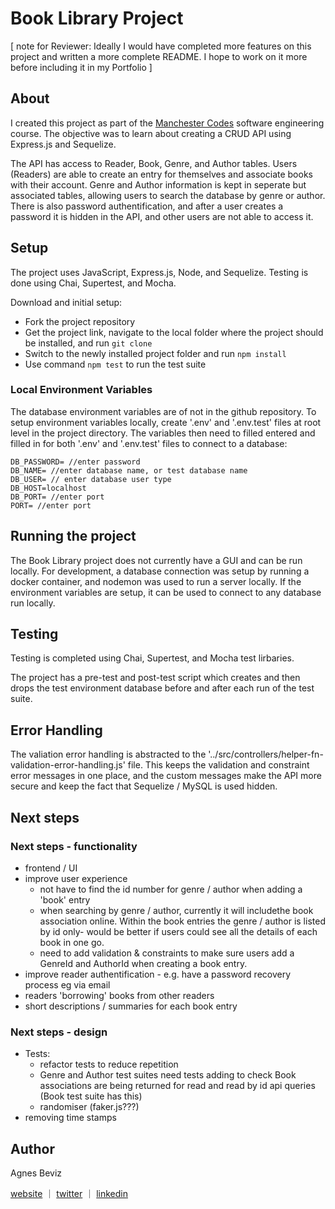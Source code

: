 # Book Library Project

[ note for Reviewer:
Ideally I would have completed more features on this project and written a more complete README. I hope to work on it more before including it in my Portfolio ]

## About
I created this project as part of the [Manchester Codes](https://www.manchestercodes.com/) software engineering course. The objective was to learn about creating a CRUD API using Express.js and Sequelize.

The API has access to Reader, Book, Genre, and Author tables. Users (Readers) are able to create an entry for themselves and associate books with their account. Genre and Author information is kept in seperate but associated tables, allowing users to search the database by genre or author.
There is also password authentification, and after a user creates a password it is hidden in the API, and other users are not able to access it. 

## Setup
The project uses JavaScript, Express.js, Node, and Sequelize.
Testing is done using Chai, Supertest, and Mocha. 

Download and initial setup: 
* Fork the project repository
* Get the project link, navigate to the local folder where the project should be installed, and run ``git clone`` 
* Switch to the newly installed project folder and run ``npm install``
* Use command ``npm test`` to run the test suite

### Local Environment Variables
The database environment variables are of not in the github repository. To setup environment variables locally, create '.env' and '.env.test' files at root level in the project directory. The variables then need to filled entered and filled in for both '.env' and '.env.test' files to connect to a database:

``DB_PASSWORD= //enter password``  
``DB_NAME= //enter database name, or test database name``  
``DB_USER= // enter database user type``  
``DB_HOST=localhost``  
``DB_PORT= //enter port``  
``PORT= //enter port``  

## Running the project
The Book Library project does not currently have a GUI and can be run locally.
For development, a database connection was setup by running a docker container, and nodemon was used to run a server locally. If the environment variables are setup, it can be used to connect to any database run locally.  



<!-- ![node REPL cruise ship navigation](/images/node-REPL-cruise-ship-use.png) -->

## Testing
Testing is completed using Chai, Supertest, and Mocha test lirbaries. 

The project has a pre-test and post-test script which creates and then drops the test environment database before and after each run of the test suite. 

## Error Handling
The valiation error handling is abstracted to the '../src/controllers/helper-fn-validation-error-handling.js' file. 
This keeps the validation and constraint error messages in one place, and the custom messages make the API more secure and keep the fact that Sequelize / MySQL is used hidden.  

## Next steps
<!-- The main objective of this project was to learn about basic principles of OOP and TDD. If I was to develop this project further I would:
* Add a GUI to make user interaction easier, a better option than the node REPL for non technical users!
* Add functionality to add or remove ports from the itinerary, or to include distances and distance calculations
* The codebase could be re-purposed for other uses, for example planning a biketour or a similar journey.  -->

### Next steps - functionality
- frontend / UI
- improve user experience  
    - not have to find the id number for genre / author when adding a 'book' entry
    - when searching by genre / author, currently it will includethe book association online. Within the book entries the genre / author is listed by id only- would be better if users could see all the details of each book in one go. 
    - need to add validation & constraints to make sure users add a GenreId and AuthorId when creating a book entry. 
- improve reader authentification - e.g. have a password recovery process eg via email
- readers 'borrowing' books from other readers
- short descriptions / summaries for each book entry

### Next steps - design
- Tests:
    - refactor tests to reduce repetition
    - Genre and Author test suites need tests adding to check Book associations are being returned for read and read by id api queries (Book test suite has this)
    - randomiser (faker.js???)
- removing time stamps


## Author

Agnes Beviz

[website](https://agnesbeviz.co.uk/) ｜ [twitter](https://twitter.com/mx_coder_) ｜ [linkedin](https://www.linkedin.com/in/agnes-beviz/)
